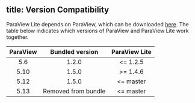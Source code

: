 title: Version Compatibility
---
ParaView Lite depends on ParaView, which can be downloaded [here](http://www.paraview.org/download/).
The table below indicates which versions of ParaView and ParaView Lite work together.

| ParaView | Bundled version | ParaView Lite |
|:--------:|:---------------:|:-------------:|
| 5.6      | 1.2.0           | <= 1.2.5      |
| 5.10     | 1.5.0           | >= 1.4.6      |
| 5.12     | 1.5.0           | <= master     |
| 5.13     | Removed from bundle | <= master     |
